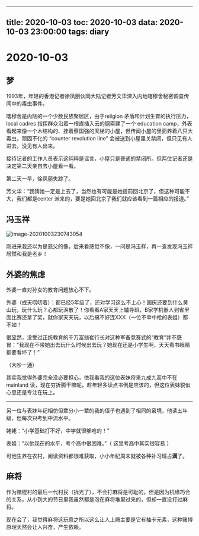 
---
title: 2020-10-03
toc: 2020-10-03
data: 2020-10-03 23:00:00
tags: diary
---


# 2020-10-03

## 梦

1993年，年轻的香港记者徐凤丽伙同大陆记者芳文华深入内地喀穆舍秘密调查传闻中的毒虫事件。

喀穆舍是内陆的一个少数民族聚居区，由于religion 矛盾和计划生育的执行压力，local cadres 指挥群众沿着一根直插入云的钢索建了一个 education camp，外表看起来像一个木结构的、挂着蔡国强的天梯的小屋，但传闻小屋的里面养着八只大毒虫，顽固不化的 “counter revolution line” 会被送到小屋里关禁闭，但只见有人进去，没见有人出来。

接待记者的工作人员表示这纯粹是谣言，小屋只是普通的禁闭所。但两位记者还是决定第二天亲自去小屋看一看。

第二天一早，徐凤丽失踪了。

芳文华：“我猜她一定是上去了，当然也有可能是她提前回北京了，但这种可能不大，我们都是center 派来的，要是她回北京了我们就应该看到一篇相应的报道。”

## 冯玉祥

![image-20201003230743054](https://tva1.sinaimg.cn/large/007S8ZIlly1gjcjpwjhw9j30u017onpe.jpg)

刚进来我还以为是慈父的像，后来看感觉不像，一问是冯玉祥，再一查发现冯玉祥居然和我是老乡！

## 外婆的焦虑

外婆一直对孙女的教育问题放心不下。

外婆（成天唠叨着）：都已经5年级了，还对学习这么不上心！国庆还要到什么黄山玩，玩什么玩？心都玩涣散了！你看看A家天天上辅导班，B家学机器人到省里面比赛还拿了奖，就你家天天玩，以后搞不好连XXX（一位不幸中枪的表姐）都不如！

很显然，没受过正统教育的千万富翁崔行长对这种军备竞赛式的“教育”并不感冒：“我现在不带她出去玩什么时候出去玩？她现在还是小学生啊，天天看书眼睛都要看坏了！”

（大吵一通）

其实我觉得外婆完全没必要担心，依我看我的这位表妹将来九成九高中不在mainland 读，现在穷折腾干嘛呢，趁年轻多读点书倒是应该的，但这位表妹貌似心思还是专注在玩上。

------------------

另一位与表妹年纪相仿但辈分小一辈的我的侄子也遇到了相同的窘境，他读五年级，但每次只考到中流水平。

姥姥：“小学基础打不好，中学就很够呛的！”

表姐：“以他现在的水平，考个高中很困难。”（ 这里考高中其实很容易 ）

可他生养在农村，阅读资料都很难获取，小小年纪周末就被各种补习班占**满**了。

## 麻将

作为赌棍村的最后一代村民（拆光了），不会打麻将是可耻的，但是因为机缘巧合的关系，从小到大的节日里我虽然都是泡在麻将堆里过来的，但却一直没打过麻将。

现在会了，我觉得麻将这玩意之所以这么让人上瘾主要是它有抽卡元素，这种赌博原理天然会让人兴奋，产生依赖。











